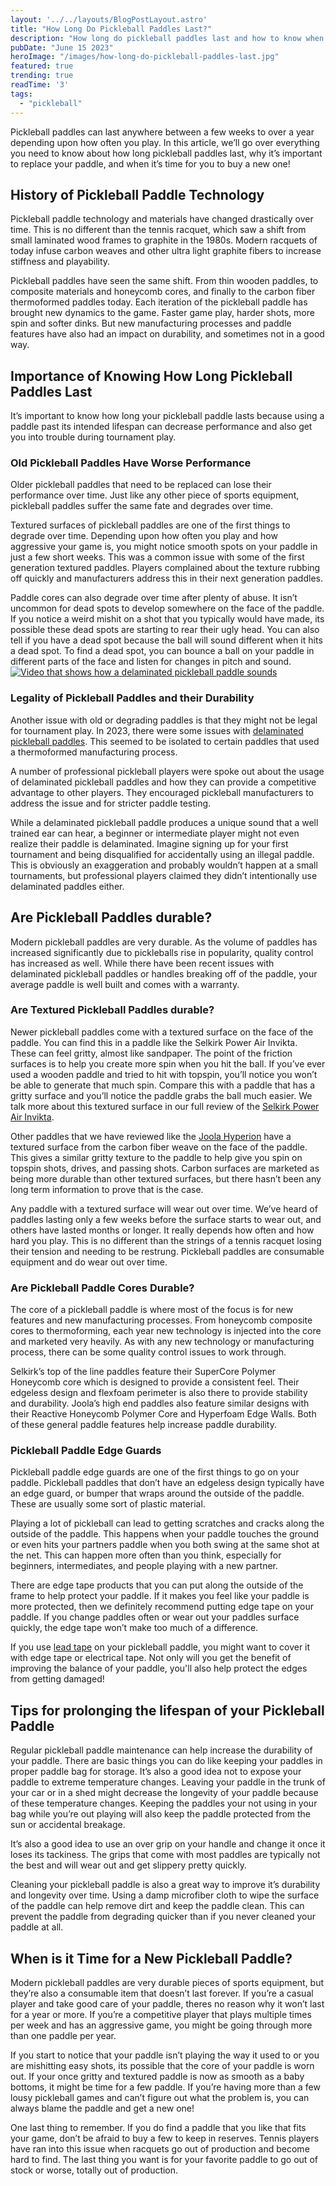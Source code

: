 ```yaml
---
layout: '../../layouts/BlogPostLayout.astro'
title: "How Long Do Pickleball Paddles Last?"
description: "How long do pickleball paddles last and how to know when it's time for a new one."
pubDate: "June 15 2023"
heroImage: "/images/how-long-do-pickleball-paddles-last.jpg"
featured: true
trending: true
readTime: '3'
tags: 
  - "pickleball"
---
```


Pickleball paddles can last anywhere between a few weeks to over a year depending upon how often you play. In this article, we’ll go over everything you need to know about how long pickleball paddles last, why it’s important to replace your paddle, and when it’s time for you to buy a new one!

## History of Pickleball Paddle Technology

Pickleball paddle technology and materials have changed drastically over time. This is no different than the tennis racquet, which saw a shift from small laminated wood frames to graphite in the 1980s. Modern racquets of today infuse carbon weaves and other ultra light graphite fibers to increase stiffness and playability. 

Pickleball paddles have seen the same shift. From thin wooden paddles, to composite materials and honeycomb cores, and finally to the carbon fiber thermoformed paddles today. Each iteration of the pickleball paddle has brought new dynamics to the game. Faster game play, harder shots, more spin and softer dinks. But new manufacturing processes and paddle features have also had an impact on durability, and sometimes not in a good way.

## Importance of Knowing How Long Pickleball Paddles Last

It’s important to know how long your pickleball paddle lasts because using a paddle past its intended lifespan can decrease performance and also get you into trouble during tournament play.

### Old Pickleball Paddles Have Worse Performance

Older pickleball paddles that need to be replaced can lose their performance over time. Just like any other piece of sports equipment, pickleball paddles suffer the same fate and degrades over time.

Textured surfaces of pickleball paddles are one of the first things to degrade over time. Depending upon how often you play and how aggressive your game is, you might notice smooth spots on your paddle in just a few short weeks. This was a common issue with some of the first generation textured paddles. Players complained about the texture rubbing off quickly and manufacturers address this in their next generation paddles.

Paddle cores can also degrade over time after plenty of abuse. It isn’t uncommon for dead spots to develop somewhere on the face of the paddle. If you notice a weird mishit on a shot that you typically would have made, its possible these dead spots are starting to rear their ugly head. You can also tell if you have a dead spot because the ball will sound different when it hits a dead spot. To find a dead spot, you can bounce a ball on your paddle in different parts of the face and listen for changes in pitch and sound.
[![Video that shows how a delaminated pickleball paddle sounds](https://i3.ytimg.com/vi/1yuN8BxnNNg/maxresdefault.jpg)](https://youtu.be/1yuN8BxnNNg "Pickleball Paddle Delamination Sound")

### Legality of Pickleball Paddles and their Durability

Another issue with old or degrading paddles is that they might not be legal for tournament play. In 2023, there were some issues with <a href="/blog/is-my-pickleball-paddle-delaminated">delaminated pickleball paddles</a>. This seemed to be isolated to certain paddles that used a thermoformed manufacturing process. 

A number of professional pickleball players were spoke out about the usage of delaminated pickleball paddles and how they can provide a competitive advantage to other players. They encouraged pickleball manufacturers to address the issue and for stricter paddle testing.

While a delaminated pickleball paddle produces a unique sound that a well trained ear can hear, a beginner or intermediate player might not even realize their paddle is delaminated. Imagine signing up for your first tournament and being disqualified for accidentally using an illegal paddle. This is obviously an exaggeration and probably wouldn’t happen at a small tournaments, but professional players claimed they didn’t intentionally use delaminated paddles either.

## Are Pickleball Paddles durable?

Modern pickleball paddles are very durable. As the volume of paddles has increased significantly due to pickleballs rise in popularity, quality control has increased as well. While there have been recent issues with delaminated pickleball paddles or handles breaking off of the paddle, your average paddle is well built and comes with a warranty.

### Are Textured Pickleball Paddles durable?

Newer pickleball paddles come with a textured surface on the face of the paddle. You can find this in a paddle like the Selkirk Power Air Invikta. These can feel gritty, almost like sandpaper. The point of the friction surfaces is to help you create more spin when you hit the ball. If you’ve ever used a wooden paddle and tried to hit with topspin, you’ll notice you won’t be able to generate that much spin. Compare this with a paddle that has a gritty surface and you’ll notice the paddle grabs the ball much easier. We talk more about this textured surface in our full review of the <a href="/blog/selkirk-vangaurd-air-power-invikta-review">Selkirk Power Air Invikta</a>.

Other paddles that we have reviewed like the <a href="/blog/joola-hyperion-cfs-16-swift-review">Joola Hyperion</a> have a textured surface from the carbon fiber weave on the face of the paddle. This gives a similar gritty texture to the paddle to help give you spin on topspin shots, drives, and passing shots. Carbon surfaces are marketed as being more durable than other textured surfaces, but there hasn’t been any long term information to prove that is the case.

Any paddle with a textured surface will wear out over time. We’ve heard of paddles lasting only a few weeks before the surface starts to wear out, and others have lasted months or longer. It really depends how often and how hard you play. This is no different than the strings of a tennis racquet losing their tension and needing to be restrung. Pickleball paddles are consumable equipment and do wear out over time. 

### Are Pickleball Paddle Cores Durable?

The core of a pickleball paddle is where most of the focus is for new features and new manufacturing processes. From honeycomb composite cores to thermoforming, each year new technology is injected into the core and marketed very heavily. As with any new technology or manufacturing process, there can be some quality control issues to work through.

Selkirk’s top of the line paddles feature their SuperCore Polymer Honeycomb core which is designed to provide a consistent feel. Their edgeless design and flexfoam perimeter is also there to provide stability and durability. Joola’s high end paddles also feature similar designs with their Reactive Honeycomb Polymer Core and Hyperfoam Edge Walls. Both of these general paddle features help increase paddle durability.

### Pickleball Paddle Edge Guards

Pickleball paddle edge guards are one of the first things to go on your paddle. Pickleball paddles that don’t have an edgeless design typically have an edge guard, or bumper that wraps around the outside of the paddle. These are usually some sort of plastic material.

Playing a lot of pickleball can lead to getting scratches and cracks along the outside of the paddle. This happens when your paddle touches the ground or even hits your partners paddle when you both swing at the same shot at the net. This can happen more often than you think, especially for beginners, intermediates, and people playing with a new partner.

There are edge tape products that you can put along the outside of the frame to help protect your paddle. If it makes you feel like your paddle is more protected, then we definitely recommend putting edge tape on your paddle. If you change paddles often or wear out your paddles surface quickly, the edge tape won’t make too much of a difference.

If you use <a href="/blog/pickleball-lead-tape">lead tape</a> on your pickleball paddle, you might want to cover it with edge tape or electrical tape. Not only will you get the benefit of improving the balance of your paddle, you'll also help protect the edges from getting damaged!

## Tips for prolonging the lifespan of your Pickleball Paddle

Regular pickleball paddle maintenance can help increase the durability of your paddle. There are basic things you can do like keeping your paddles in proper paddle bag for storage. It’s also a good idea not to expose your paddle to extreme temperature changes. Leaving your paddle in the trunk of your car or in a shed might decrease the longevity of your paddle because of these temperature changes. Keeping the paddles your not using in your bag while you’re out playing will also keep the paddle protected from the sun or accidental breakage.

It’s also a good idea to use an over grip on your handle and change it once it loses its tackiness. The grips that come with most paddles are typically not the best and will wear out and get slippery pretty quickly.

Cleaning your pickleball paddle is also a great way to improve it’s durability and longevity over time. Using a damp microfiber cloth to wipe the surface of the paddle can help remove dirt and keep the paddle clean. This can prevent the paddle from degrading quicker than if you never cleaned your paddle at all. 

## When is it Time for a New Pickleball Paddle?

Modern pickleball paddles are very durable pieces of sports equipment, but they’re also a consumable item that doesn’t last forever. If you’re a casual player and take good care of your paddle, theres no reason why it won’t last for a year or more. If you’re a competitive player that plays multiple times per week and has an aggressive game, you might be going through more than one paddle per year. 

If you start to notice that your paddle isn’t playing the way it used to or you are mishitting easy shots, its possible that the core of your paddle is worn out. If your once gritty and textured paddle is now as smooth as a baby bottoms, it might be time for a few paddle. If you’re having more than a few lousy pickleball games and can’t figure out what the problem is, you can always blame the paddle and get a new one! 

One last thing to remember. If you do find a paddle that you like that fits your game, don’t be afraid to buy a few to keep in reserves. Tennis players have ran into this issue when racquets go out of production and become hard to find. The last thing you want is for your favorite paddle to go out of stock or worse, totally out of production.
